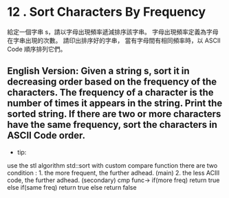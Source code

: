 # 12 . Sort Characters By Frequency
給定一個字串 s，請以字母出現頻率遞減排序該字串。
字母出現頻率定義為字母在字串出現的次數。
請印出排序好的字串，
當有字母間有相同頻率時，以 ASCII Code 順序排列它們。

English Version:
Given a string s, sort it in decreasing order based on the frequency of the characters.
The frequency of a character is the number of times it appears in the string.
Print the sorted string.
If there are two or more characters have the same frequency, sort the characters in ASCII Code order.
---
- tip:

use the stl algorithm std::sort with custom compare function 
there are two condition :
    1. the more frequent, the further adhead. (main)
    2. the less ACIII code, the further adhead. (secondary)
cmp func->
    if(more freq) return true
    else if(same freq) return true
    else return false

